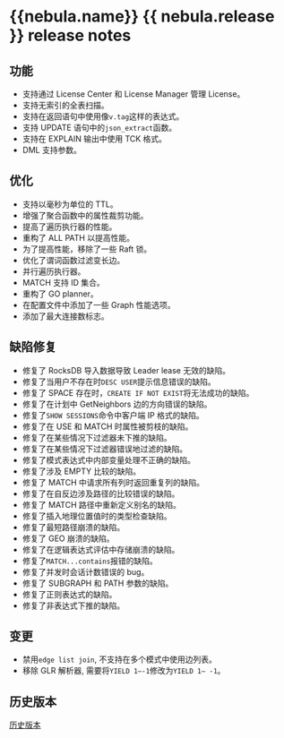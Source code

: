 # {{nebula.name}} {{ nebula.release }} release notes

## 功能

- 支持通过 License Center 和 License Manager 管理 License。 
- 支持无索引的全表扫描。
- 支持在返回语句中使用像`v.tag`这样的表达式。
- 支持 UPDATE 语句中的`json_extract`函数。 
- 支持在 EXPLAIN 输出中使用 TCK 格式。 
- DML 支持参数。

## 优化

- 支持以毫秒为单位的 TTL。
- 增强了聚合函数中的属性裁剪功能。
- 提高了遍历执行器的性能。
- 重构了 ALL PATH 以提高性能。
- 为了提高性能，移除了一些 Raft 锁。
- 优化了谓词函数过滤变长边。
- 并行遍历执行器。 
- MATCH 支持 ID 集合。
- 重构了 GO planner。 
- 在配置文件中添加了一些 Graph 性能选项。
- 添加了最大连接数标志。 

## 缺陷修复

- 修复了 RocksDB 导入数据导致 Leader lease 无效的缺陷。 
- 修复了当用户不存在时`DESC USER`提示信息错误的缺陷。
- 修复了 SPACE 存在时，`CREATE IF NOT EXIST`将无法成功的缺陷。 
- 修复了在计划中 GetNeighbors 边的方向错误的缺陷。
- 修复了`SHOW SESSIONS`命令中客户端 IP 格式的缺陷。
- 修复了在 USE 和 MATCH 时属性被剪枝的缺陷。 
- 修复了在某些情况下过滤器未下推的缺陷。
- 修复了在某些情况下过滤器错误地过滤的缺陷。
- 修复了模式表达式中内部变量处理不正确的缺陷。 
- 修复了涉及 EMPTY 比较的缺陷。
- 修复了 MATCH 中请求所有列时返回重复列的缺陷。
- 修复了在自反边涉及路径的比较错误的缺陷。
- 修复了 MATCH 路径中重新定义别名的缺陷。
- 修复了插入地理位置值时的类型检查缺陷。
- 修复了最短路径崩溃的缺陷。
- 修复了 GEO 崩溃的缺陷。
- 修复了在逻辑表达式评估中存储崩溃的缺陷。
- 修复了`MATCH...contains`报错的缺陷。
- 修复了并发时会话计数错误的 bug。
- 修复了 SUBGRAPH 和 PATH 参数的缺陷。 
- 修复了正则表达式的缺陷。
- 修复了非表达式下推的缺陷。

## 变更

- 禁用`edge list join`, 不支持在多个模式中使用边列表。
- 移除 GLR 解析器, 需要将`YIELD 1–-1`修改为`YIELD 1– -1`。
  
## 历史版本

[历史版本](https://yueshu.com.cn/tags/%E5%8F%91%E7%89%88%E8%AF%B4%E6%98%8E)
